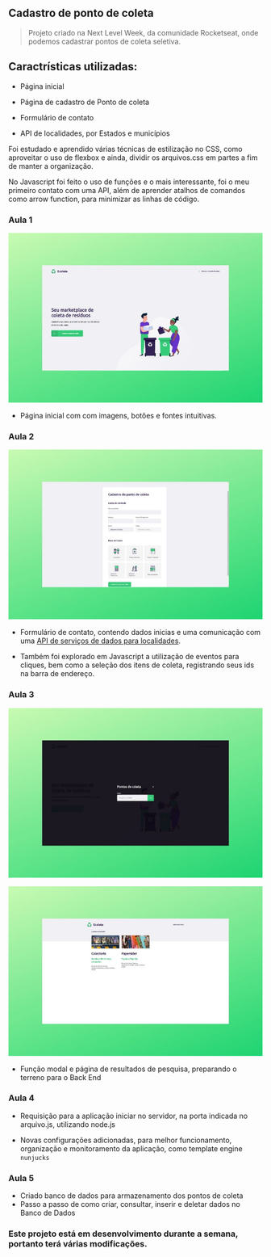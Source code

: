 ## Cadastro de ponto de coleta

> Projeto criado na  Next Level Week, da comunidade Rocketseat, onde podemos cadastrar pontos de coleta seletiva.

 

## Caractrísticas utilizadas:

- Página inicial
- Página de cadastro de Ponto de coleta
- Formulário de contato

- API de localidades, por Estados e municípios

Foi estudado e aprendido várias técnicas de estilização no CSS, como aproveitar o uso de flexbox
e ainda, dividir os arquivos.css em partes a fim de manter a organização.

No Javascript foi feito o uso de funções e o mais interessante, foi o meu primeiro contato com uma API, além de aprender atalhos de comandos como arrow function, para minimizar as linhas de código.

### Aula 1
![Aula 01](./public/design/home.jpg)
- Página inicial com com imagens, botões e fontes intuitivas.

### Aula 2
![Aula 02](./public/design/cadastro.jpg)
- Formulário de contato, contendo dados inicias e uma comunicação com uma [API de serviços de dados para localidades](https://servicodados.ibge.gov.br/api/docs/localidades?versao=1).

- Também foi explorado em Javascript a utilização de eventos para cliques, bem como a seleção dos itens de coleta, registrando seus ids na barra de endereço.



### Aula 3
![Aula 03](./public/design/ponto.jpg)


![Aula 03/Resultados de pesquisa](./public/design/resultado.jpg)
- Função modal e página de resultados de pesquisa, preparando o terreno para o Back End


### Aula 4
- Requisição para a aplicação iniciar no servidor, na porta indicada no arquivo.js, utilizando node.js

- Novas configurações adicionadas, para melhor funcionamento, organização e monitoramento da aplicação, como template engine `nunjucks`

### Aula 5

- Criado banco de dados para armazenamento dos pontos de coleta
- Passo a passo de como criar, consultar, inserir e deletar dados no Banco de Dados 





### Este projeto está em desenvolvimento durante a semana, portanto terá várias modificações.